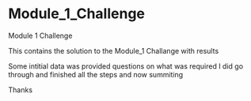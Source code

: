 # Module_1_Challenge
Module 1 Challenge

This contains the solution to the Module_1 Challange with results

Some intitial data was provided questions on what was required 
I did go through and finished all the steps and now summiting 

Thanks